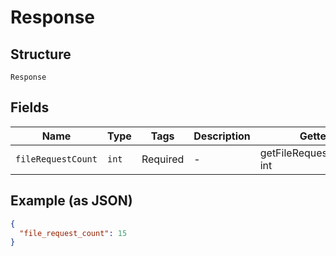 
# Response

## Structure

`Response`

## Fields

| Name | Type | Tags | Description | Getter | Setter |
|  --- | --- | --- | --- | --- | --- |
| `fileRequestCount` | `int` | Required | - | getFileRequestCount(): int | setFileRequestCount(int fileRequestCount): void |

## Example (as JSON)

```json
{
  "file_request_count": 15
}
```

